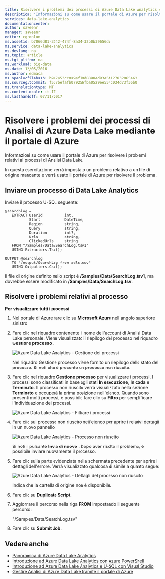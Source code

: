 ```yaml
---
title: Risolvere i problemi dei processi di Azure Data Lake Analytics con il portale di Azure | Documentazione Microsoft
description: 'Informazioni su come usare il portale di Azure per risolvere i problemi relativi ai processi di Analisi Data Lake. '
services: data-lake-analytics
documentationcenter: 
author: saveenr
manager: saveenr
editor: cgronlun
ms.assetid: b7066d81-3142-474f-8a34-32b0b39656dc
ms.service: data-lake-analytics
ms.devlang: na
ms.topic: article
ms.tgt_pltfrm: na
ms.workload: big-data
ms.date: 12/05/2016
ms.author: edmaca
ms.openlocfilehash: b9c7453cc0a94f70d0098ed83e5f127832065a62
ms.sourcegitcommit: f537befafb079256fba0529ee554c034d73f36b0
ms.translationtype: MT
ms.contentlocale: it-IT
ms.lasthandoff: 07/11/2017
---
```

# <a name="troubleshoot-azure-data-lake-analytics-jobs-using-azure-portal"></a>Risolvere i problemi dei processi di Analisi di Azure Data Lake mediante il portale di Azure
Informazioni su come usare il portale di Azure per risolvere i problemi relativi ai processi di Analisi Data Lake.

In questa esercitazione verrà impostato un problema relativo a un file di origine mancante e verrà usato il portale di Azure per risolvere il problema.

## <a name="submit-a-data-lake-analytics-job"></a>Inviare un processo di Data Lake Analytics

Inviare il processo U-SQL seguente:

```
@searchlog =
   EXTRACT UserId          int,
           Start           DateTime,
           Region          string,
           Query           string,
           Duration        int?,
           Urls            string,
           ClickedUrls     string
   FROM "/Samples/Data/SearchLog.tsv1"
   USING Extractors.Tsv();

OUTPUT @searchlog   
   TO "/output/SearchLog-from-adls.csv"
   USING Outputters.Csv();
```
    
Il file di origine definito nello script è **/Samples/Data/SearchLog.tsv1**, ma dovrebbe essere modificato in **/Samples/Data/SearchLog.tsv**.


## <a name="troubleshoot-the-job"></a>Risolvere i problemi relativi al processo

**Per visualizzare tutti i processi**

1. Nel portale di Azure fare clic su **Microsoft Azure** nell'angolo superiore sinistro.
2. Fare clic nel riquadro contenente il nome dell'account di Analisi Data Lake personale.  Viene visualizzato il riepilogo del processo nel riquadro **Gestione processo** .

    ![Azure Data Lake Analytics - Gestione dei processi](./media/data-lake-analytics-monitor-and-troubleshoot-tutorial/data-lake-analytics-job-management.png)

    Nel riquadro Gestione processo viene fornito un riepilogo dello stato del processo. Si noti che è presente un processo non riuscito.
3. Fare clic nel riquadro **Gestione processo** per visualizzare i processi. I processi sono classificati in base agli stati **In esecuzione**, **In coda** e **Terminato**. Il processo non riuscito verrà visualizzato nella sezione **Terminato** e occuperà la prima posizione nell'elenco. Quando sono presenti molti processi, è possibile fare clic su **Filtro** per semplificare l'individuazione dei processi.

    ![Azure Data Lake Analytics - Filtrare i processi](./media/data-lake-analytics-monitor-and-troubleshoot-tutorial/data-lake-analytics-filter-jobs.png)
4. Fare clic sul processo non riuscito nell'elenco per aprire i relativi dettagli in un nuovo pannello:

    ![Azure Data Lake Analytics - Processo non riuscito](./media/data-lake-analytics-monitor-and-troubleshoot-tutorial/data-lake-analytics-failed-job.png)

    Si noti il pulsante **Invia di nuovo** . Dopo aver risolto il problema, è possibile inviare nuovamente il processo.
5. Fare clic sulla parte evidenziata nella schermata precedente per aprire i dettagli dell'errore.  Verrà visualizzato qualcosa di simile a quanto segue:

    ![Azure Data Lake Analytics - Dettagli del processo non riuscito](./media/data-lake-analytics-monitor-and-troubleshoot-tutorial/data-lake-analytics-failed-job-details.png)

    Indica che la cartella di origine non è disponibile.
6. Fare clic su **Duplicate Script**.
7. Aggiornare il percorso nella riga **FROM** impostando il seguente percorso:

    "/Samples/Data/SearchLog.tsv"
8. Fare clic su **Submit Job**.

## <a name="see-also"></a>Vedere anche
* [Panoramica di Azure Data Lake Analytics](data-lake-analytics-overview.md)
* [Introduzione ad Azure Data Lake Analytics con Azure PowerShell](data-lake-analytics-get-started-powershell.md)
* [Introduzione ad Azure Data Lake Analytics e U-SQL con Visual Studio](data-lake-analytics-u-sql-get-started.md)
* [Gestire Analisi di Azure Data Lake tramite il portale di Azure](data-lake-analytics-manage-use-portal.md)
